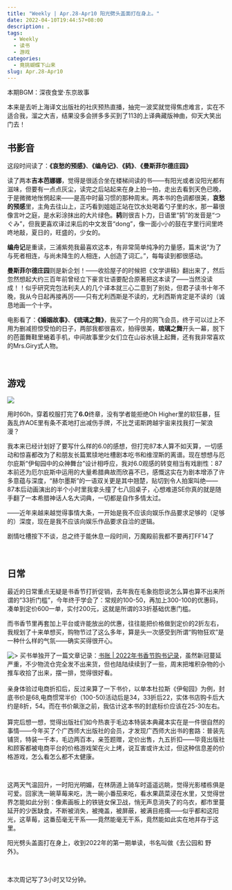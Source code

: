 ```yaml
---
title: "Weekly | Apr.28-Apr10 阳光劈头盖面打在身上。"
date: 2022-04-10T19:44:57+08:00
description: 。
tags:
  - Weekly
  - 读书
  - 游戏
categories:
  - 竟挑蝴蝶下山来
slug: Apr.28-Apr10
---
```


本期BGM：深夜食堂·东京故事

本来是去听上海译文出版社的社庆预热直播，抽完一波奖就觉得焦虑难言，实在不适合我，溜之大吉，结果没多会拼多多买到了113的上译典藏版神曲，仰天大笑出门去！

## 书影音

这段时间读了：**《哀愁的预感》**、**《编舟记》**、**《鸫》**、**《曼斯菲尔德庄园》**  

读了两本**吉本芭娜娜**，觉得是很适合坐在楼梯间读的书——有阳光或者没阳光都有滋味，但要有一点点灰尘，读完之后站起来在身上拍一拍，走出去看到天色已晚，于是微微地怅惘起来——是高中时最习惯的那种周末。两本书的色调都很美，**哀愁的预感**里，主角去往山上，正巧看到姐姐正站在饮水处喝着勺子里的水，那一幕很像言叶之庭，是水彩涂抹出的大片绿色。**鸫**则很吉卜力，日语里“鸫”的发音是“つぐみ”，但我更喜欢译过来后的中文发音“dong”，像一面小小的鼓在字里行间里咚咚地敲，夏日的，旺盛的，少女的。

**编舟记**是重读，三浦紫苑我最喜欢这本，有非常简单纯净的力量感，篇末说“为了与死者相连，与尚未降生的人相连，人创造了词汇。”，每每读到都很感动。

**曼斯菲尔德庄园**则是新企划！——收拾屋子的时候把《文学讲稿》翻出来了，然后忽然想起大约三百年前曾经立下豪言壮语要配合原著把这本读了——当然没读成！！似乎研究完包法利夫人的几个译本就三心二意到了别处，但君子读书十年不晚，我从今日起再接再厉——只有尤利西斯是不读的，尤利西斯肯定是不读的（诚恳地画一个十字。

电影看了：**《婚姻故事》**、**《琉璃之舞》**，我买了一个月的网飞会员，终于可以过上不用为删减担惊受怕的日子，两部我都很喜欢，拍得很美，**琉璃之舞**开头一幕，脱下的芭蕾舞鞋里蜷着手机，中间故事里少女们立在山谷水镜上起舞，还有我非常喜欢的Mrs.Giry式人物。

<br>

## 游戏

![](https://res.cloudinary.com/mantyke/image/upload/v1649596317/20220410211059_pabq6v.png)

用时60h，穿着校服打完了**6.0**终章，没有学者能拒绝Oh Higher里的软狂暴，狂轰乱炸AOE里有条不紊地打出减伤手牌，不比芝诺斯跨越宇宙来找我打一架浪漫？

我本来已经计划好了要写什么样的6.0的感想，但打完87本人算不如天算，一切感动和惊喜都改为了和朋友长篇累牍地吐槽剧本吃书和维涅斯的离谱。现在想想与厄尔庇斯“伊甸园中的众神舞台”设计相呼应，我对6.0观感的转变相当有戏剧性：87本前还为厄尔庇斯中运用的大量希腊典故而欣喜不已，感慨这实在为剧本增添了许多意蕴与深度，“赫尔墨斯”的一语双关更是其中翘楚，贴切到令人拍案叫绝——87本后动画演出的半个小时里我拿头撞了七八回桌子，心想难道SE你真的就是随手翻了一本希腊神话人名大词典，一切都是自作多情太过。

——近年来越来越觉得事情大条，一开始是我不应该向娱乐作品要求足够的（足够的）深度，现在是我不应该向娱乐作品要求自洽的逻辑。

剧情吐槽按下不谈，总之终于能休息一段时间，万魔殿前我都不要再打FF14了

<br>

## 日常

最近的日常重点无疑是书香节打折促销，去年我在毛象抱怨说怎么算也算不出来所谓的“33折门槛”，今年终于学会了：常规的100-50，再加上300-100的优惠码，凑单到定价600一单，实付200元，这就是所谓的33折基础优惠门槛。

而书香节里再套加上平台或许能放出的优惠，往往能把价格做到定价的2折左右，我规划了十来单想买，购物节过了这么多年，算是头一次感受到所谓“购物狂欢”是一种什么样的气氛——确实买得很开心。



![>](https://res.cloudinary.com/mantyke/image/upload/v1649598371/20220410214547_pmvmdn.jpg "Live at SHIBUYA CLUB QUATTRO")
买书单独开了一篇文章记录：[书账 | 2022年书香节购书记录](https://mantyke.icu/2022/423-buy-books/)，虽然新冠蔓延严重，不少物流仓完全发不出来货，但也陆陆续续到了一些，周末把堆积杂物的小推车收拾了出来，摆一排，觉得很好看。  
&#8194;  
亲身体验过电商折扣后，反过来算了一下书价，以单本杜拉斯《伊甸园》为例，封底书价是68,电商惯常半价（100-50)活动后是34，33折后22，实体书店购卡后大约是8折，54。而在书价飙涨之前，我估计这本书的封底标价应该在25-30左右。  
&#8194;    
算完后想一想，觉得出版社们如今热衷于毛边本特装本典藏本实在是一件很自然的事情——今年买了个广西师大出版社的会员，才发现广西师大出书的套路：普装先铺货，特装一千本，毛边两百本，亲签题赠，定价出售，九五折扣——毕竟出版社和顾客都被电商平台的价格游戏架在火上烤，说互害或许太过，但这种信息差的价格游戏，怎么看怎么都不太健康。

<br>

这两天气温回升，一时阳光明媚，在林荫道上骑车时遥遥远眺，觉得光影楼栋俱是可爱。回家洗一碗草莓来吃，洗一碗小番茄来吃，看水果蔬菜浸在水里，又觉得世界怎能如此分别：像素画板上的铁链女保卫战，悄无声息消失了的乌衣，都市里蔓延开的少医缺食，不断被消失，被掩盖，被屏蔽，被满目疮痍——似乎都和这阳光，这草莓，这番茄毫无干系——竟然能毫无干系，竟然能如此实在地并存于这里。

阳光劈头盖面打在身上，收到2022年的第一期单读，书名叫做《去公园和 野外》。

<br>

本次周记写了3小时又12分钟。

<br>

<br>
